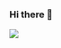 ### Hi there 👋

<img src="https://github-readme-stats.vercel.app/api?username=Mohammadabdolii&show_icons=true&theme=radical" />
